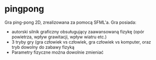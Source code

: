 # pingpong

Gra ping-pong 2D, zrealizowana za pomocą SFML'a. Gra posiada:
- autorski silnik graficzny obsuługujący zaawansowaną fizykę (opór powietrza, wpływ grawitacji, wpływ wiatru etc.)
- 3 tryby gry (gra człowiek vs człowiek, gra człowiek vs komputer, oraz tryb dowolny do zabawy fizyką
- Parametry fizyczne można dowolnie zmieniać
